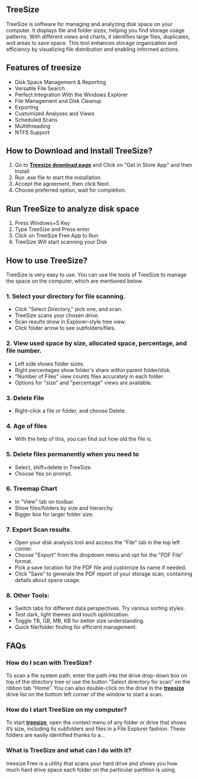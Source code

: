 ## TreeSize


TreeSize is software for managing and analyzing disk space on your computer. It displays file and folder sizes, helping you find storage usage patterns. With different views and charts, it identifies large files, duplicates, and areas to save space. This tool enhances storage organization and efficiency by visualizing file distribution and enabling informed actions.

## Features of treesize

* Disk Space Management & Reporting
* Versatile File Search
* Perfect Integration With the Windows Explorer
* File Management and Disk Cleanup
* Exporting
* Customized Analyses and Views
* Scheduled Scans
* Multithreading
* NTFS Support



## How to Download and Install TreeSize?

1. Go to **[Treesize download page](https://apps.microsoft.com/store/detail/treesize-free/XP9M26RSCLNT88)** and Click on "Get in Store App" and then Install
2. Run .exe file to start the installation.
3. Accept the agreement, then click Next.
4. Choose preferred option, wait for completion.




## Run TreeSize to analyze disk space


1. Press Windows+S Key
2. Type TreeSize and Press enter
3. Click on TreeSize Free App to Run
4. TreeSize Will start scanning your Disk



## How to use TreeSize?

TreeSize is very easy to use. You can use the tools of TreeSize to manage the space on the computer, which are mentioned below.


### 1. Select your directory for file scanning.


* Click "Select Directory," pick one, and scan.
* TreeSize scans your chosen drive.
* Scan results show in Explorer-style tree view.
* Click folder arrow to see subfolders/files.




### 2. View used space by size, allocated space, percentage, and file number.

* Left side shows folder sizes.
* Right percentages show folder's share within parent folder/disk.
* "Number of Files" view counts files accurately in each folder.
* Options for "size" and "percentage" views are available.


### 3. Delete File


* Right-click a file or folder, and choose Delete.



### 4. Age of files

* With the help of this, you can find out how old the file is.



### 5. Delete files permanently when you need to


* Select, shift+delete in TreeSize.
* Choose Yes on prompt.



### 6. Treemap Chart

* In "View" tab on toolbar.
* Show files/folders by size and hierarchy.
* Bigger box for larger folder size.




### 7. Export Scan results


* Open your disk analysis tool and access the "File" tab in the top left corner.
* Choose "Export" from the dropdown menu and opt for the "PDF File" format.
*  Pick a save location for the PDF file and customize its name if needed.
* Click "Save" to generate the PDF report of your storage scan, containing details about space usage. 



### 8. Other Tools:

* Switch tabs for different data perspectives. Try various sorting styles.
* Test dark, light themes and touch optimization.
* Toggle TB, GB, MB, KB for better size understanding.
* Quick file/folder finding for efficient management.

## FAQs


### How do I scan with TreeSize?
To scan a file system path, enter the path into the drive drop-down box on top of the directory tree or use the button “Select directory for scan” on the ribbon tab “Home”. You can also double-click on the drive in the **[treesize](https://tree-size.github.io/)** drive list on the bottom left corner of the window to start a scan.

### How do I start TreeSize on my computer?
To start **[treesize](https://tree-size.github.io/)**, open the context menu of any folder or drive that shows it’s size, including its subfolders and files in a File Explorer fashion. These folders are easily identified thanks to a…

### What is TreeSize and what can I do with it?
treesize Free is a utility that scans your hard drive and shows you how much hard drive space each folder on the particular partition is using.



